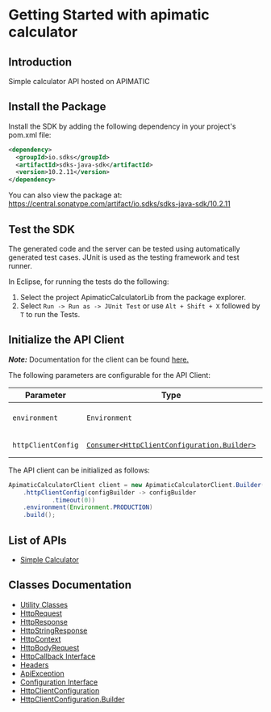 
# Getting Started with apimatic calculator

## Introduction

Simple calculator API hosted on APIMATIC

## Install the Package

Install the SDK by adding the following dependency in your project's pom.xml file:

```xml
<dependency>
  <groupId>io.sdks</groupId>
  <artifactId>sdks-java-sdk</artifactId>
  <version>10.2.11</version>
</dependency>
```

You can also view the package at:
https://central.sonatype.com/artifact/io.sdks/sdks-java-sdk/10.2.11

## Test the SDK

The generated code and the server can be tested using automatically generated test cases.
JUnit is used as the testing framework and test runner.

In Eclipse, for running the tests do the following:

1. Select the project ApimaticCalculatorLib from the package explorer.
2. Select `Run -> Run as -> JUnit Test` or use `Alt + Shift + X` followed by `T` to run the Tests.

## Initialize the API Client

**_Note:_** Documentation for the client can be found [here.](https://www.github.com/Syed-Subtain/sdks-java-java-sdk/tree/10.2.11/doc/client.md)

The following parameters are configurable for the API Client:

| Parameter | Type | Description |
|  --- | --- | --- |
| `environment` | `Environment` | The API environment. <br> **Default: `Environment.PRODUCTION`** |
| `httpClientConfig` | [`Consumer<HttpClientConfiguration.Builder>`](https://www.github.com/Syed-Subtain/sdks-java-java-sdk/tree/10.2.11/doc/http-client-configuration-builder.md) | Set up Http Client Configuration instance. |

The API client can be initialized as follows:

```java
ApimaticCalculatorClient client = new ApimaticCalculatorClient.Builder()
    .httpClientConfig(configBuilder -> configBuilder
            .timeout(0))
    .environment(Environment.PRODUCTION)
    .build();
```

## List of APIs

* [Simple Calculator](https://www.github.com/Syed-Subtain/sdks-java-java-sdk/tree/10.2.11/doc/controllers/simple-calculator.md)

## Classes Documentation

* [Utility Classes](https://www.github.com/Syed-Subtain/sdks-java-java-sdk/tree/10.2.11/doc/utility-classes.md)
* [HttpRequest](https://www.github.com/Syed-Subtain/sdks-java-java-sdk/tree/10.2.11/doc/http-request.md)
* [HttpResponse](https://www.github.com/Syed-Subtain/sdks-java-java-sdk/tree/10.2.11/doc/http-response.md)
* [HttpStringResponse](https://www.github.com/Syed-Subtain/sdks-java-java-sdk/tree/10.2.11/doc/http-string-response.md)
* [HttpContext](https://www.github.com/Syed-Subtain/sdks-java-java-sdk/tree/10.2.11/doc/http-context.md)
* [HttpBodyRequest](https://www.github.com/Syed-Subtain/sdks-java-java-sdk/tree/10.2.11/doc/http-body-request.md)
* [HttpCallback Interface](https://www.github.com/Syed-Subtain/sdks-java-java-sdk/tree/10.2.11/doc/http-callback-interface.md)
* [Headers](https://www.github.com/Syed-Subtain/sdks-java-java-sdk/tree/10.2.11/doc/headers.md)
* [ApiException](https://www.github.com/Syed-Subtain/sdks-java-java-sdk/tree/10.2.11/doc/api-exception.md)
* [Configuration Interface](https://www.github.com/Syed-Subtain/sdks-java-java-sdk/tree/10.2.11/doc/configuration-interface.md)
* [HttpClientConfiguration](https://www.github.com/Syed-Subtain/sdks-java-java-sdk/tree/10.2.11/doc/http-client-configuration.md)
* [HttpClientConfiguration.Builder](https://www.github.com/Syed-Subtain/sdks-java-java-sdk/tree/10.2.11/doc/http-client-configuration-builder.md)

